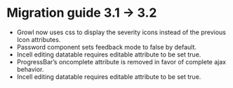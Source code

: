 # Migration guide 3.1 -> 3.2

* Growl now uses css to display the severity icons instead of the previous Icon attributes.
* Password component sets feedback mode to false by default.
* Incell editing datatable requires editable attribute to be set true.
* ProgressBar’s oncomplete attribute is removed in favor of complete ajax behavior.
* Incell editing datatable requires editable attribute to be set true.
